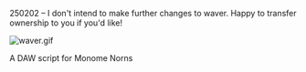 250202 – I don't intend to make further changes to waver. 
Happy to transfer ownership to you if you'd like!

![waver.gif](https://llllllll.co/uploads/default/original/3X/f/b/fbc45d2505ce6bc49e2d4157842d6ca20b1a0ce4.gif)

A DAW script for Monome Norns
